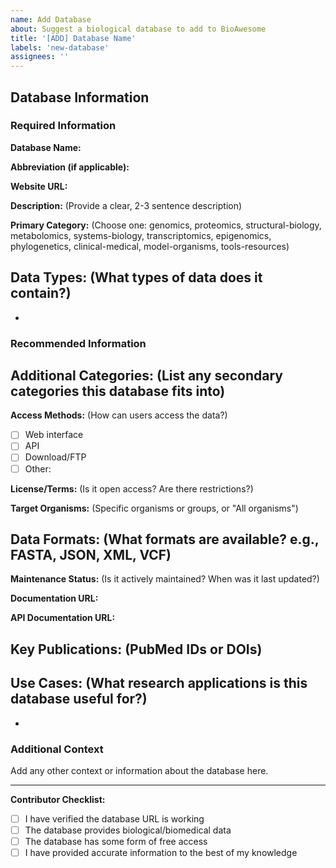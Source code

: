 ```yaml
---
name: Add Database
about: Suggest a biological database to add to BioAwesome
title: '[ADD] Database Name'
labels: 'new-database'
assignees: ''
---
```


## Database Information

### Required Information

**Database Name:**

**Abbreviation (if applicable):**

**Website URL:**

**Description:**
(Provide a clear, 2-3 sentence description)

**Primary Category:**
(Choose one: genomics, proteomics, structural-biology, metabolomics, systems-biology, transcriptomics, epigenomics, phylogenetics, clinical-medical, model-organisms, tools-resources)

**Data Types:**
(What types of data does it contain?)
-
-

### Recommended Information

**Additional Categories:**
(List any secondary categories this database fits into)
-

**Access Methods:**
(How can users access the data?)
- [ ] Web interface
- [ ] API
- [ ] Download/FTP
- [ ] Other:

**License/Terms:**
(Is it open access? Are there restrictions?)

**Target Organisms:**
(Specific organisms or groups, or "All organisms")

**Data Formats:**
(What formats are available? e.g., FASTA, JSON, XML, VCF)
-

**Maintenance Status:**
(Is it actively maintained? When was it last updated?)

**Documentation URL:**

**API Documentation URL:**

**Key Publications:**
(PubMed IDs or DOIs)
-

**Use Cases:**
(What research applications is this database useful for?)
-
-

### Additional Context

Add any other context or information about the database here.

---

**Contributor Checklist:**
- [ ] I have verified the database URL is working
- [ ] The database provides biological/biomedical data
- [ ] The database has some form of free access
- [ ] I have provided accurate information to the best of my knowledge
